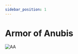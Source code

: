 ```yaml
---
sidebar_position: 1
---
```


# Armor of Anubis

![AA](https://vwiki.valorserver.com/api/item/picture/armor%20of%20anubis)
